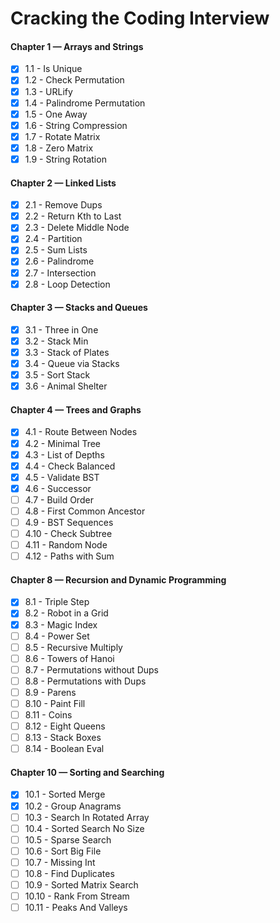 # Cracking the Coding Interview

#### Chapter 1 — Arrays and Strings
- [X] 1.1 - Is Unique
- [X] 1.2 - Check Permutation
- [X] 1.3 - URLify
- [X] 1.4 - Palindrome Permutation
- [X] 1.5 - One Away
- [X] 1.6 - String Compression
- [X] 1.7 - Rotate Matrix
- [X] 1.8 - Zero Matrix
- [X] 1.9 - String Rotation

#### Chapter 2 — Linked Lists
- [X] 2.1 - Remove Dups
- [X] 2.2 - Return Kth to Last
- [X] 2.3 - Delete Middle Node
- [X] 2.4 - Partition
- [X] 2.5 - Sum Lists
- [X] 2.6 - Palindrome
- [X] 2.7 - Intersection
- [X] 2.8 - Loop Detection

#### Chapter 3 — Stacks and Queues
- [X] 3.1 - Three in One
- [X] 3.2 - Stack Min
- [X] 3.3 - Stack of Plates
- [X] 3.4 - Queue via Stacks
- [X] 3.5 - Sort Stack
- [X] 3.6 - Animal Shelter

#### Chapter 4 — Trees and Graphs
- [X] 4.1 - Route Between Nodes
- [X] 4.2 - Minimal Tree
- [X] 4.3 - List of Depths
- [X] 4.4 - Check Balanced
- [X] 4.5 - Validate BST
- [X] 4.6 - Successor
- [ ] 4.7 - Build Order
- [ ] 4.8 - First Common Ancestor
- [ ] 4.9 - BST Sequences
- [ ] 4.10 - Check Subtree
- [ ] 4.11 - Random Node
- [ ] 4.12 - Paths with Sum

#### Chapter 8 — Recursion and Dynamic Programming
- [X] 8.1 - Triple Step
- [X] 8.2 - Robot in a Grid
- [X] 8.3 - Magic Index
- [ ] 8.4 - Power Set
- [ ] 8.5 - Recursive Multiply
- [ ] 8.6 - Towers of Hanoi
- [ ] 8.7 - Permutations without Dups
- [ ] 8.8 - Permutations with Dups
- [ ] 8.9 - Parens
- [ ] 8.10 - Paint Fill
- [ ] 8.11 - Coins
- [ ] 8.12 - Eight Queens
- [ ] 8.13 - Stack Boxes
- [ ] 8.14 - Boolean Eval

#### Chapter 10 — Sorting and Searching
- [X] 10.1 - Sorted Merge
- [X] 10.2 - Group Anagrams
- [ ] 10.3 - Search In Rotated Array
- [ ] 10.4 - Sorted Search No Size
- [ ] 10.5 - Sparse Search
- [ ] 10.6 - Sort Big File
- [ ] 10.7 - Missing Int
- [ ] 10.8 - Find Duplicates
- [ ] 10.9 - Sorted Matrix Search
- [ ] 10.10 - Rank From Stream
- [ ] 10.11 - Peaks And Valleys